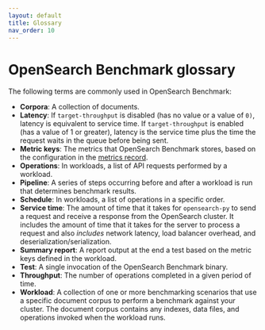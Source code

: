 ```yaml
---
layout: default
title: Glossary
nav_order: 10
---
```


# OpenSearch Benchmark glossary

The following terms are commonly used in OpenSearch Benchmark:

- **Corpora**: A collection of documents.
- **Latency**: If `target-throughput` is disabled (has no value or a value of `0)`, latency is equivalent to service time. If `target-throughput` is enabled (has a value of 1 or greater), latency is the service time plus the time the request waits in the queue before being sent.
- **Metric keys**: The metrics that OpenSearch Benchmark stores, based on the configuration in the [metrics record]({{site.url}}{{site.baseurl}}/benchmark/metrics/metric-records/).
- **Operations**: In workloads, a list of API requests performed by a workload.
- **Pipeline**: A series of steps occurring before and after a workload is run that determines benchmark results.
- **Schedule**: In workloads, a list of operations in a specific order.
- **Service time**: The amount of time that it takes for `opensearch-py` to send a request and receive a response from the OpenSearch cluster. It includes the amount of time that it takes for the server to process a request and also _includes_ network latency, load balancer overhead, and deserialization/serialization.
- **Summary report**: A report output at the end a test based on the metric keys defined in the workload.
- **Test**: A single invocation of the OpenSearch Benchmark binary.
- **Throughput**: The number of operations completed in a given period of time.
- **Workload**: A collection of one or more benchmarking scenarios that use a specific document corpus to perform a benchmark against your cluster. The document corpus contains any indexes, data files, and operations invoked when the workload runs.
